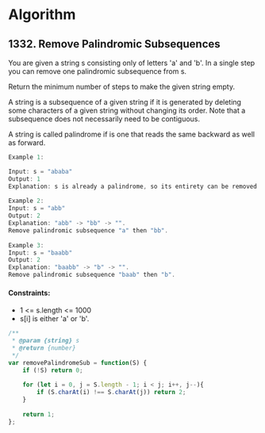 # Algorithm

## 1332. Remove Palindromic Subsequences

You are given a string s consisting only of letters 'a' and 'b'. In a single step you can remove one palindromic subsequence from s.

Return the minimum number of steps to make the given string empty.

A string is a subsequence of a given string if it is generated by deleting some characters of a given string without changing its order. Note that a subsequence does not necessarily need to be contiguous.

A string is called palindrome if is one that reads the same backward as well as forward.


```js
Example 1:

Input: s = "ababa"
Output: 1
Explanation: s is already a palindrome, so its entirety can be removed in a single step.
    
Example 2:
Input: s = "abb"
Output: 2
Explanation: "abb" -> "bb" -> "".
Remove palindromic subsequence "a" then "bb".
    
Example 3:
Input: s = "baabb"
Output: 2
Explanation: "baabb" -> "b" -> "".
Remove palindromic subsequence "baab" then "b".
```
#### Constraints:
* 1 <= s.length <= 1000
* s[i] is either 'a' or 'b'.

```js
/**
 * @param {string} s
 * @return {number}
 */
var removePalindromeSub = function(S) {
    if (!S) return 0;
    
    for (let i = 0, j = S.length - 1; i < j; i++, j--){
        if (S.charAt(i) !== S.charAt(j)) return 2;        
    }
    
    return 1;
};
```
